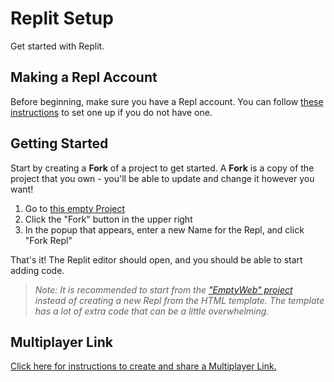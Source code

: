 # Replit Setup
Get started with Replit.

## Making a Repl Account
Before beginning, make sure you have a Repl account. You can follow [these instructions](https://hylandtechclub.com/ReplitSetup) to set one up if you do not have one.

## Getting Started
Start by creating a **Fork** of a project to get started. A **Fork** is a copy of the project that you own - you'll be able to update and change it however you want!

1. Go to [this empty Project](https://replit.com/@HylandOutreach/BuildingWebsitesStart#index.html)
1. Click the "Fork" button in the upper right 
1. In the popup that appears, enter a new Name for the Repl, and click "Fork Repl"

That's it! The Replit editor should open, and you should be able to start adding code.

>_Note: It is recommended to start from the ["EmptyWeb" project](https://replit.com/@HylandOutreach/EmptyWeb#index.html) instead of creating a new Repl from the HTML template. The template has a lot of extra code that can be a little overwhelming._

## Multiplayer Link
[Click here for instructions to create and share a Multiplayer Link.](https://hylandtechclub.com/MultiplayerLink)
